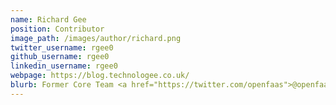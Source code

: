 ```yaml
---
name: Richard Gee
position: Contributor
image_path: /images/author/richard.png
twitter_username: rgee0
github_username: rgee0
linkedin_username: rgee0
webpage: https://blog.technologee.co.uk/
blurb: Former Core Team <a href="https://twitter.com/openfaas">@openfaas</a>
---
```

